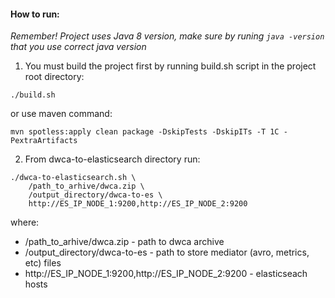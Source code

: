 #### How to run:

_Remember! Project uses Java 8 version, make sure by runing `java -version` that you use correct java version_

1) You must build the project first by running build.sh script in the project root directory:

```shell
./build.sh
```

or use maven command:

```shell
mvn spotless:apply clean package -DskipTests -DskipITs -T 1C -PextraArtifacts
```

2) From dwca-to-elasticsearch directory run:

```shell
./dwca-to-elasticsearch.sh \
    /path_to_arhive/dwca.zip \
    /output_directory/dwca-to-es \
    http://ES_IP_NODE_1:9200,http://ES_IP_NODE_2:9200
```

where:
 - /path_to_arhive/dwca.zip - path to dwca archive
 - /output_directory/dwca-to-es - path to store mediator (avro, metrics, etc) files
 - http://ES_IP_NODE_1:9200,http://ES_IP_NODE_2:9200 - elasticseach hosts
